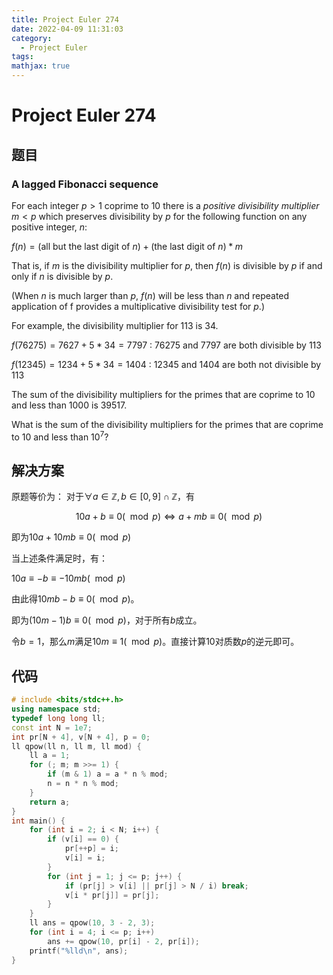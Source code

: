```yaml
---
title: Project Euler 274
date: 2022-04-09 11:31:03
category:
  - Project Euler
tags:
mathjax: true
---
```

<escape><!-- more --></escape>

# Project Euler 274

## 题目

### A lagged Fibonacci sequence

For each integer $p > 1$ coprime to $10$ there is a *positive divisibility multiplier* $m < p$ which preserves divisibility by $p$ for the following function on any positive integer, $n$:

$f(n) = (\mathrm {all\ but\ the\ last\ digit\ of\ }n) + (\mathrm{the\ last\ digit\ of\ }n) * m$

That is, if $m$ is the divisibility multiplier for $p$, then $f(n)$ is divisible by $p$ if and only if $n$ is divisible by $p$.

(When $n$ is much larger than $p$, $f(n)$ will be less than $n$ and repeated application of f provides a multiplicative divisibility test for $p$.)

For example, the divisibility multiplier for $113$ is $34$.

$f(76275) = 7627 + 5 * 34 = 7797$ : $76275$ and $7797$ are both divisible by $113$

$f(12345) = 1234 + 5 * 34 = 1404$ : $12345$ and $1404$ are both not divisible by $113$

The sum of the divisibility multipliers for the primes that are coprime to $10$ and less than $1000$ is $39517$.

What is the sum of the divisibility multipliers for the primes that are coprime to $10$ and less than $10^7$?

## 解决方案

原题等价为：
对于$\forall a \in \mathbb{Z},b\in [0,9] \cap \mathbb{Z}$，有

$$10a+b \equiv 0 (\mod p) \Leftrightarrow a+mb\equiv 0(\mod p)$$

即为$10a+10mb\equiv 0 (\mod p)$

当上述条件满足时，有：

$10a\equiv -b \equiv -10 mb(\mod p)$

由此得$10mb-b\equiv 0(\mod p)$。

即为$(10m-1)b\equiv 0(\mod p)$，对于所有$b$成立。

令$b=1$，那么$m$满足$10m\equiv 1 (\mod p)$。直接计算$10$对质数$p$的逆元即可。

## 代码

```C++
# include <bits/stdc++.h>
using namespace std;
typedef long long ll;
const int N = 1e7;
int pr[N + 4], v[N + 4], p = 0;
ll qpow(ll n, ll m, ll mod) {
    ll a = 1;
    for (; m; m >>= 1) {
        if (m & 1) a = a * n % mod;
        n = n * n % mod;
    }
    return a;
}
int main() {
    for (int i = 2; i < N; i++) {
        if (v[i] == 0) {
            pr[++p] = i;
            v[i] = i;
        }
        for (int j = 1; j <= p; j++) {
            if (pr[j] > v[i] || pr[j] > N / i) break;
            v[i * pr[j]] = pr[j];
        }
    }
    ll ans = qpow(10, 3 - 2, 3);
    for (int i = 4; i <= p; i++)
        ans += qpow(10, pr[i] - 2, pr[i]);
    printf("%lld\n", ans);
}
```
